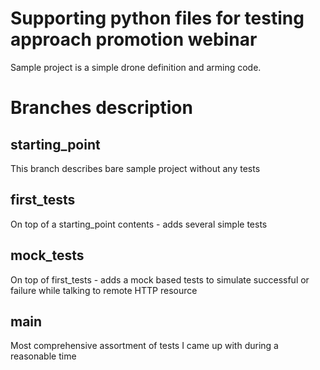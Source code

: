 # Supporting python files for testing approach promotion webinar
Sample project is a simple drone definition and arming code.

# Branches description
## starting_point
This branch describes bare sample project without any tests

## first_tests
On top of a starting_point contents - adds several simple tests

## mock_tests
On top of first_tests - adds a mock based tests to simulate successful or failure while talking to remote HTTP resource

## main
Most comprehensive assortment of tests I came up with during a reasonable time